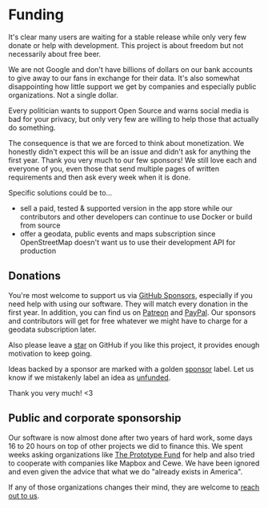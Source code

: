 # Funding

It's clear many users are waiting for a stable release while only very few donate or help with development. 
This project is about freedom but not necessarily about free beer.

We are not Google and don't have billions of dollars on our bank accounts to give away to our fans in exchange for their data.
It's also somewhat disappointing how little support we get by companies and especially public organizations. 
Not a single dollar. 

Every politician wants to support Open Source and warns social media is bad for your privacy, but only very 
few are willing to help those that actually do something.

The consequence is that we are forced to think about monetization. We honestly didn't expect this will be an issue 
and didn't ask for anything the first year. Thank you very much to our few sponsors! 
We still love each and everyone of you, even those that send multiple pages of written requirements and then ask 
every week when it is done.

Specific solutions could be to...

  - sell a paid, tested & supported version in the app store while our contributors and other developers can 
    continue to use Docker or build from source
  - offer a geodata, public events and maps subscription since OpenStreetMap doesn't want us to use their development 
    API for production

## Donations

You're most welcome to support us via [GitHub Sponsors](https://github.com/sponsors/lastzero), 
especially if you need help with using our software. They will match every donation in the first year.
In addition, you can find us on [Patreon](https://www.patreon.com/photoprism) and [PayPal](https://www.paypal.me/photoprism). 
Our sponsors and contributors will get for free whatever we might have to charge for a geodata subscription later.

Also please leave a [star](https://github.com/photoprism/photoprism/stargazers) on GitHub if you like this project, 
it provides enough motivation to keep going.

Ideas backed by a sponsor are marked with a golden [sponsor](https://github.com/photoprism/photoprism/issues?q=is%3Aissue+is%3Aopen+label%3Asponsor) label.
Let us know if we mistakenly label an idea as [unfunded](https://github.com/photoprism/photoprism/issues?q=is%3Aissue+is%3Aopen+label%3Aunfunded).

Thank you very much! <3

## Public and corporate sponsorship ##

Our software is now almost done after two years of hard work, some days 16 to 20 hours on top of other projects we
did to finance this. We spent weeks asking organizations like [The Prototype Fund](https://prototypefund.de/en/) 
for help and also tried to cooperate with companies like Mapbox and Cewe. We have been ignored and even given
the advice that what we do "already exists in America".

If any of those organizations changes their mind, they are welcome to [reach out to us](mailto:hello@photoprism.org).
